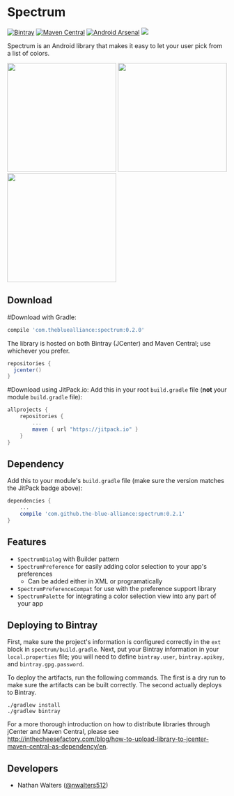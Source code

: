 # Spectrum
[![Bintray](https://img.shields.io/bintray/v/nwalters512/maven/spectrum.svg?style=flat-square)](https://bintray.com/nwalters512/maven/spectrum/view) [![Maven Central](https://img.shields.io/maven-central/v/com.thebluealliance/spectrum.svg?style=flat-square)](http://search.maven.org/#artifactdetails|com.thebluealliance|spectrum|0.1.1|aar) [![Android Arsenal](https://img.shields.io/badge/Android%20Arsenal-Spectrum-green.svg?style=flat-square)](https://android-arsenal.com/details/1/3373) [![](https://jitpack.io/v/the-blue-alliance/spectrum.svg)](https://jitpack.io/#the-blue-alliance/spectrum)

Spectrum is an Android library that makes it easy to let your user pick from a list of colors.

<img src="https://raw.githubusercontent.com/the-blue-alliance/spectrum/master/art/dialog.png" width="250">
<img src="https://raw.githubusercontent.com/the-blue-alliance/spectrum/master/art/preferences.png" width="250">
<img src="https://raw.githubusercontent.com/the-blue-alliance/spectrum/master/art/palette.png" width="250">

## Download

#Download with Gradle:
```groovy
compile 'com.thebluealliance:spectrum:0.2.0'
```

The library is hosted on both Bintray (JCenter) and Maven Central; use whichever you prefer.
```groovy
repositories {
  jcenter()
}
```

#Download using JitPack.io:
Add this in your root `build.gradle` file (**not** your module `build.gradle` file):

```gradle
allprojects {
	repositories {
		...
		maven { url "https://jitpack.io" }
	}
}
```

Dependency
--

Add this to your module's `build.gradle` file (make sure the version matches the JitPack badge above):

```gradle
dependencies {
	...
	compile 'com.github.the-blue-alliance:spectrum:0.2.1'
}
```

## Features
- `SpectrumDialog` with Builder pattern
- `SpectrumPreference` for easily adding color selection to your app's preferences
  - Can be added either in XML or programatically
- `SpectrumPreferenceCompat` for use with the preference support library
- `SpectrumPalette` for integrating a color selection view into any part of your app

## Deploying to Bintray
First, make sure the project's information is configured correctly in the `ext` block in `spectrum/build.gradle`. Next, put your Bintray information in your `local.properties` file; you will need to define `bintray.user`, `bintray.apikey`, and `bintray.gpg.password`.

To deploy the artifacts, run the following commands. The first is a dry run to make sure the artifacts can be built correctly. The second actually deploys to Bintray.

```
./gradlew install
./gradlew bintray
```

For a more thorough introduction on how to distribute libraries through jCenter and Maven Central, please see http://inthecheesefactory.com/blog/how-to-upload-library-to-jcenter-maven-central-as-dependency/en.

## Developers
- Nathan Walters ([@nwalters512](https://github.com/nwalters512))

